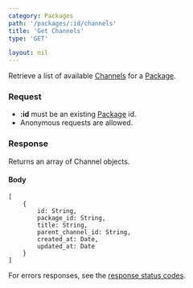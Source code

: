 ```yaml
---
category: Packages
path: '/packages/:id/channels'
title: 'Get Channels'
type: 'GET'

layout: nil
---
```


Retrieve a list of available [Channels](#/get-channel) for a [Package](#/get-package).

### Request

* **:id** must be an existing [Package](#/get-package) id.
* Anonymous requests are allowed.

### Response

Returns an array of Channel objects.

#### Body

    [
        {
            id: String,
            package_id: String,
            title: String,
            parent_channel_id: String,
            created_at: Date,
            updated_at: Date
        }
    ]

For errors responses, see the [response status codes](#/response-status-codes).